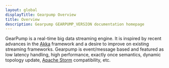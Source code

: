 ```yaml
---
layout: global
displayTitle: Gearpump Overview
title: Overview
description: Gearpump GEARPUMP_VERSION documentation homepage
---
```


GearPump is a real-time big data streaming engine.
It is inspired by recent advances in the [Akka](http://akka.io/) framework and a desire to improve on existing streaming frameworks.
Gearpump is event/message based and featured as low latency handling, high performance, exactly once semantics,
dynamic topology update, [Apache Storm](https://storm.apache.org/) compatibility, etc.
